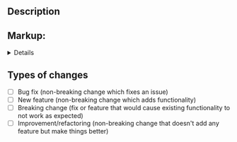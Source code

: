 <!--
MAKE SURE TO READ THE CONTRIBUTING GUIDE BEFORE CREATING A PR
https://github.com/epicmaxco/vuestic-admin/blob/master/CODE_OF_CONDUCT.md
-->

<!-- Provide a general summary of your changes in the Title above -->
<!-- Keep the title short and descriptive, as it will be used as a commit message -->

## Description

<!-- Describe your changes in detail -->

## Markup:

<!-- Paste your markup here. -->
<details>

```vue
// Your code
```

</details>

## Types of changes

<!-- What types of changes does your code introduce? Put an `x` in all the boxes that apply: -->

- [ ] Bug fix (non-breaking change which fixes an issue)
- [ ] New feature (non-breaking change which adds functionality)
- [ ] Breaking change (fix or feature that would cause existing functionality to not work as expected)
- [ ] Improvement/refactoring (non-breaking change that doesn't add any feature but make things better)
